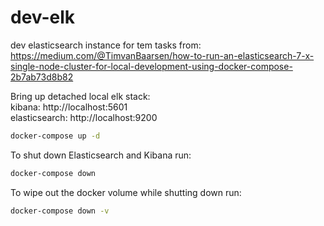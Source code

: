 # dev-elk
dev elasticsearch instance for tem tasks
from: https://medium.com/@TimvanBaarsen/how-to-run-an-elasticsearch-7-x-single-node-cluster-for-local-development-using-docker-compose-2b7ab73d8b82

Bring up detached local elk stack: \
kibana: http://localhost:5601 \
elasticsearch: http://localhost:9200

``` bash
docker-compose up -d
```

To shut down Elasticsearch and Kibana run:
``` bash
docker-compose down
```

To wipe out the docker volume while shutting down run:
``` bash
docker-compose down -v
```